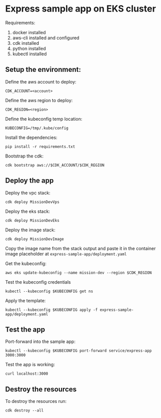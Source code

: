 # Express sample app on EKS cluster

Requirements:

1. docker installed
1. aws-cli installed and configured
1. cdk installed
1. python installed
1. kubectl installed

## Setup the environment:

Define the aws account to deploy:

    CDK_ACCOUNT=<account>

Define the aws region to deploy:

    CDK_REGION=<region>

Define the kubeconfig temp location:

    KUBECONFIG=/tmp/.kube/config

Install the dependencies:

    pip install -r requirements.txt

Bootstrap the cdk:

    cdk bootstrap aws://$CDK_ACCOUNT/$CDK_REGION

## Deploy the app

Deploy the vpc stack:

    cdk deploy MissionDevVps

Deploy the eks stack:

    cdk deploy MissionDevEks 

Deploy the image stack:

    cdk deploy MissionDevImage

Copy the image name from the stack output and paste it in the container image placeholder at `express-sample-app/deployment.yaml`

Get the kubeconfig:

    aws eks update-kubeconfig --name mission-dev --region $CDK_REGION

Test the kubeconfig credentials

    kubectl --kubeconfig $KUBECONFIG get ns

Apply the template:

    kubectl --kubeconfig $KUBECONFIG apply -f express-sample-app/deployment.yaml

## Test the app

Port-forward into the sample app:

    kubectl --kubeconfig $KUBECONFIG port-forward service/express-app 3000:3000

Test the app is working:

    curl localhost:3000

## Destroy the resources

To destroy the resources run: 

    cdk destroy --all